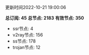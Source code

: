 更新时间2022-10-21 19:00:06

**总订阅: 45**
**总节点: 2183**
**有效节点: 350**
- ssr节点: 4
- v2ray节点: 156
- ss节点: 178
- trojan节点: 12
